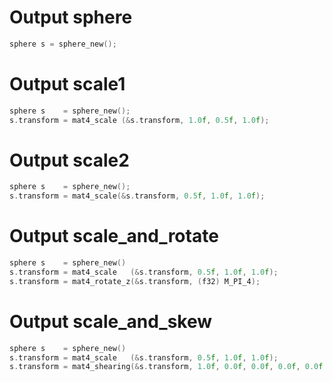 # Output sphere
```c
sphere s = sphere_new();
```

# Output scale1
```c
sphere s    = sphere_new();
s.transform = mat4_scale (&s.transform, 1.0f, 0.5f, 1.0f);
```

# Output scale2
```c
sphere s    = sphere_new();
s.transform = mat4_scale(&s.transform, 0.5f, 1.0f, 1.0f);
```

# Output scale_and_rotate
```c
sphere s    = sphere_new()
s.transform = mat4_scale   (&s.transform, 0.5f, 1.0f, 1.0f);
s.transform = mat4_rotate_z(&s.transform, (f32) M_PI_4);
```

# Output scale_and_skew
```c
sphere s    = sphere_new()
s.transform = mat4_scale   (&s.transform, 0.5f, 1.0f, 1.0f);
s.transform = mat4_shearing(&s.transform, 1.0f, 0.0f, 0.0f, 0.0f, 0.0f, 0.0f);
```
